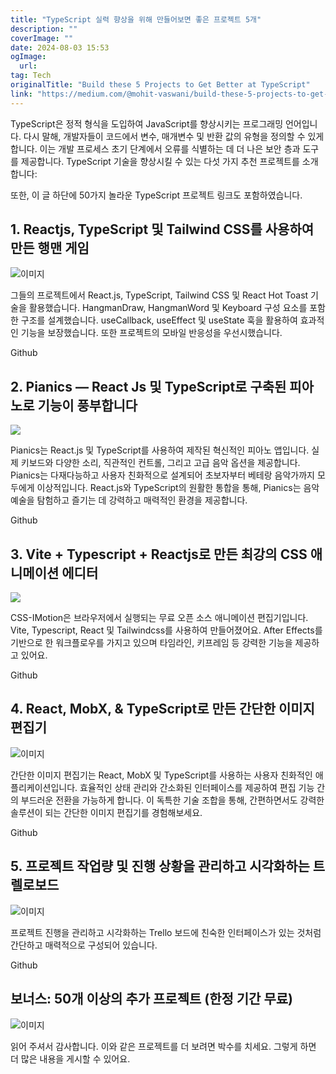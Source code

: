 ```yaml
---
title: "TypeScript 실력 향상을 위해 만들어보면 좋은 프로젝트 5개"
description: ""
coverImage: ""
date: 2024-08-03 15:53
ogImage: 
  url: 
tag: Tech
originalTitle: "Build these 5 Projects to Get Better at TypeScript"
link: "https://medium.com/@mohit-vaswani/build-these-5-projects-to-get-better-at-typescript-1fd0937d6684"
---
```




TypeScript은 정적 형식을 도입하여 JavaScript를 향상시키는 프로그래밍 언어입니다. 다시 말해, 개발자들이 코드에서 변수, 매개변수 및 반환 값의 유형을 정의할 수 있게 합니다. 이는 개발 프로세스 초기 단계에서 오류를 식별하는 데 더 나은 보안 층과 도구를 제공합니다. TypeScript 기술을 향상시킬 수 있는 다섯 가지 추천 프로젝트를 소개합니다:

또한, 이 글 하단에 50가지 놀라운 TypeScript 프로젝트 링크도 포함하였습니다.

## 1. Reactjs, TypeScript 및 Tailwind CSS를 사용하여 만든 행맨 게임

![이미지](/assets/img/Buildthese5ProjectstoGetBetteratTypeScript_0.png)

<div class="content-ad"></div>

그들의 프로젝트에서 React.js, TypeScript, Tailwind CSS 및 React Hot Toast 기술을 활용했습니다. HangmanDraw, HangmanWord 및 Keyboard 구성 요소를 포함한 구조를 설계했습니다. useCallback, useEffect 및 useState 훅을 활용하여 효과적인 기능을 보장했습니다. 또한 프로젝트의 모바일 반응성을 우선시했습니다.

Github

## 2. Pianics — React Js 및 TypeScript로 구축된 피아노로 기능이 풍부합니다

<img src="/assets/img/Buildthese5ProjectstoGetBetteratTypeScript_1.png" />

<div class="content-ad"></div>

Pianics는 React.js 및 TypeScript를 사용하여 제작된 혁신적인 피아노 앱입니다. 실제 키보드와 다양한 소리, 직관적인 컨트롤, 그리고 고급 음악 옵션을 제공합니다. Pianics는 다재다능하고 사용자 친화적으로 설계되어 초보자부터 베테랑 음악가까지 모두에게 이상적입니다. React.js와 TypeScript의 원활한 통합을 통해, Pianics는 음악 예술을 탐험하고 즐기는 데 강력하고 매력적인 환경을 제공합니다.

Github

## 3. Vite + Typescript + Reactjs로 만든 최강의 CSS 애니메이션 에디터

<img src="/assets/img/Buildthese5ProjectstoGetBetteratTypeScript_2.png" />

<div class="content-ad"></div>

CSS-IMotion은 브라우저에서 실행되는 무료 오픈 소스 애니메이션 편집기입니다. Vite, Typescript, React 및 Tailwindcss를 사용하여 만들어졌어요. After Effects를 기반으로 한 워크플로우를 가지고 있으며 타임라인, 키프레임 등 강력한 기능을 제공하고 있어요.

Github

## 4. React, MobX, & TypeScript로 만든 간단한 이미지 편집기

![이미지](/assets/img/Buildthese5ProjectstoGetBetteratTypeScript_3.png)

<div class="content-ad"></div>

간단한 이미지 편집기는 React, MobX 및 TypeScript를 사용하는 사용자 친화적인 애플리케이션입니다. 효율적인 상태 관리와 간소화된 인터페이스를 제공하여 편집 기능 간의 부드러운 전환을 가능하게 합니다. 이 독특한 기술 조합을 통해, 간편하면서도 강력한 솔루션이 되는 간단한 이미지 편집기를 경험해보세요.

Github

## 5. 프로젝트 작업량 및 진행 상황을 관리하고 시각화하는 트렐로보드

![이미지](/assets/img/Buildthese5ProjectstoGetBetteratTypeScript_4.png)

<div class="content-ad"></div>

프로젝트 진행을 관리하고 시각화하는 Trello 보드에 친숙한 인터페이스가 있는 것처럼 간단하고 매력적으로 구성되어 있습니다.

Github

## 보너스: 50개 이상의 추가 프로젝트 (한정 기간 무료)

![이미지](/assets/img/Buildthese5ProjectstoGetBetteratTypeScript_5.png)

<div class="content-ad"></div>

읽어 주셔서 감사합니다. 이와 같은 프로젝트를 더 보려면 박수를 치세요. 그렇게 하면 더 많은 내용을 게시할 수 있어요.
